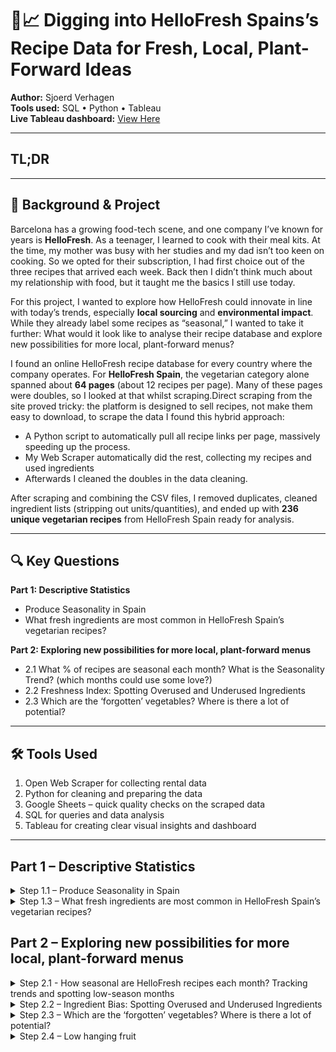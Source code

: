 # 🌱📈 Digging into HelloFresh Spains’s Recipe Data for Fresh, Local, Plant-Forward Ideas

**Author:** Sjoerd Verhagen  
**Tools used:** SQL • Python • Tableau  
**Live Tableau dashboard:** [View Here](https://public.tableau.com/views/YOUR-DASHBOARD-LINK)


---

## TL;DR 



---

## 🎯 Background & Project

Barcelona has a growing food-tech scene, and one company I’ve known for years is **HelloFresh**. As a teenager, I learned to cook with their meal kits. At the time, my mother was busy with her studies and my dad isn’t too keen on cooking. So we opted for their subscription, I had first choice out of the three recipes that arrived each week. Back then I didn’t think much about my relationship with food, but it taught me the basics I still use today.

For this project, I wanted to explore how HelloFresh could innovate in line with today’s trends, especially **local sourcing** and **environmental impact**. While they already label some recipes as “seasonal,” I wanted to take it further: What would it look like to analyse their recipe database and explore new possibilities for more local, plant-forward menus?

I found an online HelloFresh recipe database for every country where the company operates. For **HelloFresh Spain**, the vegetarian category alone spanned about **64 pages** (about 12 recipes per page). Many of these pages were doubles, so I looked at that whilst scraping.Direct scraping from the site proved tricky:  the platform is designed to sell recipes, not make them easy to download, to scrape the data I found this hybrid approach:
- A Python script to automatically pull all recipe links per page, massively speeding up the process.
- My Web Scraper automatically did the rest, collecting my recipes and used ingredients
- Afterwards I cleaned the doubles in the data cleaning.

After scraping and combining the CSV files, I removed duplicates, cleaned ingredient lists (stripping out units/quantities), and ended up with **236 unique vegetarian recipes** from HelloFresh Spain ready for analysis.


---

## 🔍 Key Questions

**Part 1: Descriptive Statistics**
- Produce Seasonality in Spain
- What fresh ingredients are most common in HelloFresh Spain’s vegetarian recipes? 

**Part 2: Exploring new possibilities for more local, plant-forward menus**
- 2.1 What % of recipes are seasonal each month? What is the Seasonality Trend? (which months could use some love?)
- 2.2 Freshness Index: Spotting Overused and Underused Ingredients
- 2.3 Which are the ‘forgotten’ vegetables? Where is there a lot of potential? 


---

## 🛠️ Tools Used

1. Open Web Scraper for collecting rental data
2. Python for cleaning and preparing the data
3. Google Sheets – quick quality checks on the scraped data
4.  SQL for queries and data analysis
5. Tableau for creating clear visual insights and dashboard

---

## Part 1 – Descriptive Statistics

</details> <details> <summary>Step 1.1 – Produce Seasonality in Spain </summary>

**Step overview**

For this step, I worked with _**Greenpeace’s La Guía de las Frutas y Verduras de Temporada**_ [The Seasonal Fruit and Vegetable Guide], which lists the fruits and vegetables that are in season in Spain each month. I converted the PDF into a CSV, with each row showing the product name, the month, and whether it is in season. The dataset covers **74** fresh products in total.

<img src="https://github.com/sjoerd-verhagen/hellofresh-seasonality-spain/blob/main/Guia-front.png" alt="In what months are different fruits, herbs, and vegetables in season in Spain?" width="800">

Out of these, **5** items are available year-round: ajo (garlic), cebolla (onion), patata (potato), plátano (plantain), and zanahoria (carrot). The median availability is **7** months per year, with produce such as tomate (tomato), brócoli (broccoli), and fresas (strawberries) all falling into this middle range.

The chart below shows how many products are in season each month. Summer months such as _julio_ (July) with **34** items and _agosto_ (August) with **30** items have the lowest variety, while _octubre_ (October) peaks with **58** items in season, followed by noviembre (November) with **52**. By season, _otoño_ (autumn) has the highest variety, then _invierno_ (winter), followed by _primavera_ (spring). _Verano_ (summer) has the fewest options.

<img src="https://github.com/sjoerd-verhagen/hellofresh-seasonality-spain/blob/main/When-in-season2.png" alt="In what months are different fruits, herbs, and vegetables in season in Spain?" width="800">

</details> <details> <summary>Step 1.3 – What fresh ingredients are most common in HelloFresh Spain’s vegetarian recipes?</summary>


**Step overview**

In this step, I cleaned and matched ingredient names from the seasonality table with those in the recipes table, ensuring consistent formatting by lowercasing and trimming spaces. Then, I counted how many distinct recipes each ingredient appears in to find the most common ingredients. Finally, I calculated the percentage of total recipes that include each ingredient to show its relative frequency.


```sql
WITH clean_seasonality AS (
    SELECT
        LOWER(TRIM(REPLACE(producto, ' (merged)', ''))) AS producto_clean,
        month,
        in_season
    FROM public."11 aug - seasonality"
),

matched_recipes AS (
    SELECT DISTINCT
        LOWER(TRIM(cs.producto_clean)) AS ingredient,
        r."web-scraper-order" AS recipe_id
    FROM public."11 aug - recipes exploded" r
    JOIN clean_seasonality cs
        ON LOWER(TRIM(r."Ingredients")) = LOWER(TRIM(cs.producto_clean))
),

total_recipes AS (
    SELECT COUNT(DISTINCT "web-scraper-order") AS total_count
    FROM public."11 aug - recipes exploded"
)

SELECT
    mr.ingredient,
    COUNT(DISTINCT mr.recipe_id) AS unique_recipe_count,
    ROUND( (COUNT(DISTINCT mr.recipe_id)::decimal / tr.total_count) * 100, 2) AS percent_of_total_recipes
FROM matched_recipes mr
CROSS JOIN total_recipes tr
GROUP BY mr.ingredient, tr.total_count
ORDER BY unique_recipe_count DESC
LIMIT 10;
```

| ingredient | unique_recipe_count | percent_of_total_recipes |
|------------|---------------------|--------------------------|
| cebolla    |                 118 |                      50% |
| calabacín  |                  48 |                   20.34% |
| zanahoria  |                  47 |                   19.92% |
| tomate     |                  27 |                   11.44% |
| limón      |                  26 |                   11.02% |
| patata     |                  22 |                    9.32% |
| perejil    |                  22 |                    9.32% |
| lima       |                  20 |                    8.47% |
| albahaca   |                  20 |                    8.47% |
| berenjena  |                  17 |                     7.2% |

_Cebolla_ (onion) leads by a wide margin, appearing in 50% of recipes. Next are _calabacín_ (zucchini) at 20.34% and _zanahoria_ (carrot) at 19.92%, showing their strong presence. _Tomate_ (tomato) and _limón_ (lemon) feature in about 11% each. Herbs also have a solid role, with _perejil_ (parsley) in 9.32% and _albahaca_ (basil) in 8.47% of recipes. 

</details>

## Part 2 – Exploring new possibilities for more local, plant-forward menus 

<details>
  <summary>Step 2.1 - How seasonal are HelloFresh recipes each month? Tracking trends and spotting low-season months </summary


**Step overview**

In this step, I measure the percentage of in-season ingredients in HelloFresh recipes for each month. The query matches every fresh ingredient from the recipes with the seasonality table to check if it’s in season that month.

It calculates both:
- the overall monthly percentage of in-season ingredients across all recipes
- the average percentage of in-season ingredients per recipe

The output shows, per month: total fresh ingredient mentions, how many are in season, the overall percentage in season, and the recipe-level average percentage in season.

```sql
WITH clean_seasonality AS (
  SELECT
    LOWER(TRIM(REPLACE(producto, ' (merged)', ''))) AS producto_clean,
    LOWER(TRIM(month)) AS month,
    in_season
  FROM public."11 aug - seasonality"
),

recipe_ingredients AS (
  SELECT
    r."web-scraper-order"          AS recipe_id,
    LOWER(TRIM(r."Ingredients"))    AS ingredient
  FROM public."12 aug - recipes exploded" r
),

-- only keep recipe ingredient rows that are fresh produce (appear in seasonality at any month)
fresh_recipe_ingredients AS (
  SELECT ri.recipe_id, ri.ingredient
  FROM recipe_ingredients ri
  JOIN (SELECT DISTINCT producto_clean FROM clean_seasonality) s
    ON ri.ingredient = s.producto_clean
),

-- totals per month counting each ingredient mention once per recipe
monthly_totals AS (
  SELECT
    cs.month,
    COUNT(*) AS total_ingredient_mentions,
    COUNT(*) FILTER (WHERE cs.in_season = 1) AS total_in_season_mentions
  FROM fresh_recipe_ingredients ri
  JOIN clean_seasonality cs
    ON ri.ingredient = cs.producto_clean
  GROUP BY cs.month
),

-- percent in season per recipe then averaged per month
matched_per_recipe_month AS (
  SELECT
    ri.recipe_id,
    cs.month,
    COUNT(*) FILTER (WHERE cs.in_season = 1)    AS ingredients_in_season,
    COUNT(*)                                    AS total_ingredients
  FROM fresh_recipe_ingredients ri
  JOIN clean_seasonality cs
    ON ri.ingredient = cs.producto_clean
  GROUP BY ri.recipe_id, cs.month
),

avg_percent_per_recipe AS (
  SELECT
    month,
    ROUND(AVG((ingredients_in_season::decimal / NULLIF(total_ingredients,0)) * 100), 2) AS avg_percent_per_recipe
  FROM matched_per_recipe_month
  GROUP BY month
)

SELECT
  mt.month,
  mt.total_ingredient_mentions      AS total_ingredients,
  mt.total_in_season_mentions       AS total_ingredients_in_season,
  ROUND((mt.total_in_season_mentions::decimal / NULLIF(mt.total_ingredient_mentions,0)) * 100, 2)
    AS percent_in_season_overall,
  ap.avg_percent_per_recipe
FROM monthly_totals mt
LEFT JOIN avg_percent_per_recipe ap USING (month)
ORDER BY CASE mt.month
  WHEN 'enero' THEN 1
  WHEN 'febrero' THEN 2
  WHEN 'marzo' THEN 3
  WHEN 'abril' THEN 4
  WHEN 'mayo' THEN 5
  WHEN 'junio' THEN 6
  WHEN 'julio' THEN 7
  WHEN 'agosto' THEN 8
  WHEN 'septiembre' THEN 9
  WHEN 'octubre' THEN 10
  WHEN 'noviembre' THEN 11
  WHEN 'diciembre' THEN 12
END;
```

| "month"      | "total_ingredients" | "total_ingredients_in_season" | "percent_in_season_overall" | "avg_percent_per_recipe" |
|--------------|---------------------|-------------------------------|-----------------------------|--------------------------|
| "enero"      | 531                 | 353                           | 66.48                       | 68.71                    |
| "febrero"    | 531                 | 359                           | 67.61                       | 70.15                    |
| "marzo"      | 531                 | 321                           | 60.45                       | 62.92                    |
| "abril"      | 531                 | 359                           | 67.61                       | 70.15                    |
| "mayo"       | 531                 | 448                           | 84.37                       | 85.92                    |
| "junio"      | 531                 | 441                           | 83.05                       | 83.45                    |
| "julio"      | 531                 | 387                           | 72.88                       | 71.83                    |
| "agosto"     | 531                 | 383                           | 72.13                       | 70.99                    |
| "septiembre" | 531                 | 466                           | 87.76                       | 87.53                    |
| "octubre"    | 531                 | 523                           | 98.49                       | 98.02                    |
| "noviembre"  | 531                 | 441                           | 83.05                       | 82.99                    |
| "deciembre"  | 531                 | 381                           | 71.75                       | 72.72                    |

**ADD GRAPH** "What % of recipes are seasonal in each month"

We see that winter has the lowest percentage of seasonal ingredients, with spring and summer only slightly higher. Autumn stands out with 89.51% of recipes in season. Looking at individual months, March is the lowest at 62.92%, followed by January, February, and April, all hovering between 69% and 70%. A similar dip appears in summer, with July and August both around 71%.

If we compare this to how many produce is actually in season, see graph, we can compare months where a lot of produce in season with months where a lot of produce is not fresh. We see something interesting happening here, namely, in **winter**, where there is the lowest average freshness (70%) of produce, there are on average more produce in season than is reflected in the recipes. Showing potential in bettering that potential. 


</details>
<details>
  <summary>Step 2.2 – Ingredient Bias: Spotting Overused and Underused Ingredients </summary


**Step overview**

In this step,  I used a _freshness index_ to compare how often ingredients appear in recipes with how often they are actually in season. By plotting the percentage of the year they’re fresh against their usage percentage, we can see clear patterns. I removed one outlier, onion, which is always in season and covers 50% of recipes.

**Overused** – Ingredients used frequently but not in season for much of the year.
For example, _calabacín_ (courgette) appears in 20% of recipes but is only in season for half the year. _Tomato_ is fresh seven months per year yet is a regular feature. Others with a high freshness gap include _albahaca_ (basil), _lima_ (lime), and _berenjena_ (aubergine) – each used 7–8% of the time but only in season for four to six months.

**Underused despite high availability** – Ingredients that are in season most of the year but rarely used.
Some, like _ajo_ (garlic), _patata_ (potato), and _zanahoria_ (carrot), are fresh year-round and used often. But others are surprisingly underrepresented, such as _pack choi_ (in season 10 months but only used in one recipe) and _rábano_ (radish, in season 9 months, also just one recipe). 

</details>

<details>
  <summary>Step 2.3 – Which are the ‘forgotten’ vegetables? Where is there a lot of potential? </summary

**Step overview**
In this step...

‘Forgotten’ vegetables are those that do not appear at all in this batch of recipes. This could be because they are less familiar to people and harder to market as easy, tasty meals. One way to define forgotten is simply ‘never used,’ while frequently used vegetables are the well-known, common ones. But for our purposes, a more interesting perspective is to focus on vegetables that are currently used, yet underused, especially considering their seasonality. These have the advantage that HelloFresh already has suppliers for them, making them a quick win and an opportunity to promote as ‘in season.’


</details> <details>
  <summary>Step 2.4 – Low hanging fruit </summary
</details>

Taking these insights together, a useful approach is to focus on produce that is already used, so it is familiar to the public and suppliers are available, but could appear in more recipes. This is especially relevant for **winter**, where we saw the lowest average freshness at **70%**. On average, more produce is in season than is actually reflected in the recipes, highlighting an opportunity to make better use of what is available. In total, there are **44** fresh produce items in season during this period.

The reason for the low seasonality in winter is that for the top 10 products (not including onion) calabacin (courgete) is out of season, and tomate (tomato), lime is only 1 month in season in winter, and also albahaca and berenjena are out of season. For hearthy  wintery dishes it would be good to look at vegetables that are in season the whole winter, think of califlor, calabaza, pack choi, rabano, remolacha. These are in the lowest teir of usage but are in season throughout the winter.


## What I learned (and Challenges I faced)

